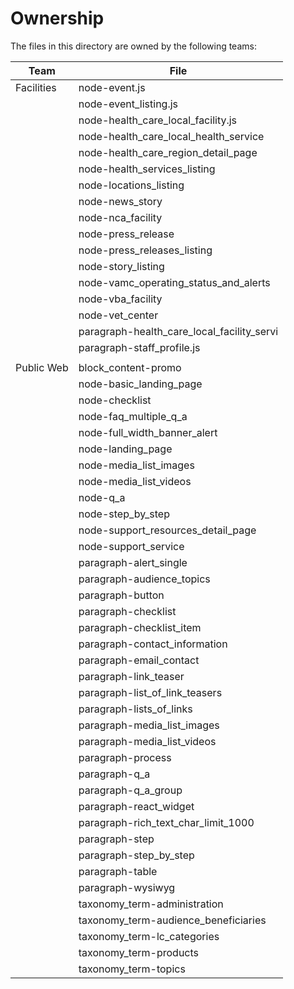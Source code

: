 # Ownership

The files in this directory are owned by the following teams:

| Team          |   File
| ----------    | ------------------------------
| Facilities    | node-event.js
|               | node-event_listing.js
|               | node-health_care_local_facility.js
|               | node-health_care_local_health_service
|               | node-health_care_region_detail_page
|               | node-health_services_listing
|               | node-locations_listing
|               | node-news_story
|               | node-nca_facility
|               | node-press_release
|               | node-press_releases_listing
|               | node-story_listing
|               | node-vamc_operating_status_and_alerts
|               | node-vba_facility
|               | node-vet_center
|               | paragraph-health_care_local_facility_servi
|               | paragraph-staff_profile.js
|               |
| Public Web    | block_content-promo
|               | node-basic_landing_page
|               | node-checklist
|               | node-faq_multiple_q_a
|               | node-full_width_banner_alert
|               | node-landing_page
|               | node-media_list_images
|               | node-media_list_videos
|               | node-q_a
|               | node-step_by_step
|               | node-support_resources_detail_page
|               | node-support_service
|               | paragraph-alert_single
|               | paragraph-audience_topics
|               | paragraph-button
|               | paragraph-checklist
|               | paragraph-checklist_item
|               | paragraph-contact_information
|               | paragraph-email_contact
|               | paragraph-link_teaser
|               | paragraph-list_of_link_teasers
|               | paragraph-lists_of_links
|               | paragraph-media_list_images
|               | paragraph-media_list_videos
|               | paragraph-process
|               | paragraph-q_a
|               | paragraph-q_a_group
|               | paragraph-react_widget
|               | paragraph-rich_text_char_limit_1000
|               | paragraph-step
|               | paragraph-step_by_step
|               | paragraph-table
|               | paragraph-wysiwyg
|               | taxonomy_term-administration
|               | taxonomy_term-audience_beneficiaries
|               | taxonomy_term-lc_categories
|               | taxonomy_term-products
|               | taxonomy_term-topics
